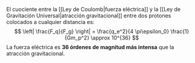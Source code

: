 
El cuociente entre la [[Ley de Coulomb|fuerza eléctrica]] y la [[Ley de Gravitación Universal|atracción gravitacional]] entre dos protones colocados a cualquier distancia es:
$$ \left| \frac{F_q}{F_g} \right| = \frac{q_e^2}{4 \pi\epsilon_0} \frac{1}{Gm_p^2} \approx 10^{36} $$
La fuerza eléctrica es **36 órdenes de magnitud más intensa** que la atracción gravitacional.
